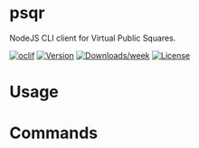 psqr
====

NodeJS CLI client for Virtual Public Squares.

[![oclif](https://img.shields.io/badge/cli-oclif-brightgreen.svg)](https://oclif.io)
[![Version](https://img.shields.io/npm/v/psqr.svg)](https://npmjs.org/package/psqr)
[![Downloads/week](https://img.shields.io/npm/dw/psqr.svg)](https://npmjs.org/package/psqr)
[![License](https://img.shields.io/npm/l/psqr.svg)](https://github.com/public-square/psqr/blob/master/package.json)

<!-- toc -->
# Usage
<!-- usage -->
# Commands
<!-- commands -->
